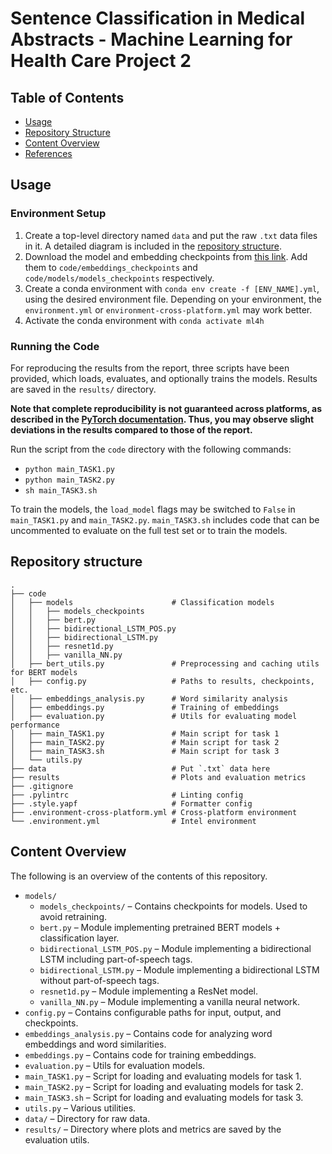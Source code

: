 # Sentence Classification in Medical Abstracts - Machine Learning for Health Care Project 2

## Table of Contents

- [Usage](#usage)
- [Repository Structure](#repository-structure)
- [Content Overview](#content-overview)
- [References](#references)

## Usage

### Environment Setup

1. Create a top-level directory named `data` and put the raw `.txt` data files in it. A detailed diagram is included in the [repository structure](#repository-structure).
1. Download the model and embedding checkpoints from [this link](https://drive.google.com/drive/folders/1EEbfVUyNxlrnMey6P_Mp1LXxBCIW5RDD?usp=sharing). Add them to `code/embeddings_checkpoints` and `code/models/models_checkpoints` respectively.
1. Create a conda environment with `conda env create -f [ENV_NAME].yml`, using the desired environment file. Depending on your environment, the `environment.yml` or `environment-cross-platform.yml` may work better.
1. Activate the conda environment with `conda activate ml4h`

### Running the Code
For reproducing the results from the report, three scripts have been provided, which loads, evaluates, and optionally trains the models. Results are saved in the `results/` directory.

**Note that complete reproducibility is not guaranteed across platforms, as described in the [PyTorch documentation](https://pytorch.org/docs/stable/notes/randomness.html). Thus, you may observe slight deviations in the results compared to those of the report.**

Run the script from the `code` directory with the following commands:

- `python main_TASK1.py`
- `python main_TASK2.py`
- `sh main_TASK3.sh`

To train the models, the `load_model` flags may be switched to `False` in `main_TASK1.py` and `main_TASK2.py`. `main_TASK3.sh` includes code that can be uncommented to evaluate on the full test set or to train the models.

## Repository structure

    .
    ├── code                                
    │   ├── models                      # Classification models
    │   │   ├── models_checkpoints
    │   │   ├── bert.py
    │   │   ├── bidirectional_LSTM_POS.py
    │   │   ├── bidirectional_LSTM.py
    │   │   ├── resnet1d.py
    │   │   ├── vanilla_NN.py
    │   ├── bert_utils.py               # Preprocessing and caching utils for BERT models
    │   ├── config.py                   # Paths to results, checkpoints, etc.
    │   ├── embeddings_analysis.py      # Word similarity analysis
    │   ├── embeddings.py               # Training of embeddings
    │   ├── evaluation.py               # Utils for evaluating model performance
    │   ├── main_TASK1.py               # Main script for task 1 
    │   ├── main_TASK2.py               # Main script for task 2
    │   ├── main_TASK3.sh               # Main script for task 3 
    │   └── utils.py
    ├── data                            # Put `.txt` data here
    ├── results                         # Plots and evaluation metrics
    ├── .gitignore
    ├── .pylintrc                       # Linting config
    ├── .style.yapf                     # Formatter config
    ├── .environment-cross-platform.yml # Cross-platform environment
    └── .environment.yml                # Intel environment

## Content Overview
The following is an overview of the contents of this repository.

- `models/`
    - `models_checkpoints/` – Contains checkpoints for models. Used to avoid retraining.
    - `bert.py` – Module implementing pretrained BERT models + classification layer.
    - `bidirectional_LSTM_POS.py` – Module implementing a bidirectional LSTM including part-of-speech tags.
    - `bidirectional_LSTM.py` – Module implementing a bidirectional LSTM without part-of-speech tags.
    - `resnet1d.py` – Module implementing a ResNet model.
    - `vanilla_NN.py` – Module implementing a vanilla neural network.
- `config.py` – Contains configurable paths for input, output, and checkpoints.
- `embeddings_analysis.py` – Contains code for analyzing word embeddings and word similarities.
- `embeddings.py` – Contains code for training embeddings.
- `evaluation.py` – Utils for evaluation models.
- `main_TASK1.py` – Script for loading and evaluating models for task 1.
- `main_TASK2.py` – Script for loading and evaluating models for task 2.
- `main_TASK3.sh` – Script for loading and evaluating models for task 3.
- `utils.py` – Various utilities.
- `data/` – Directory for raw data.
- `results/` – Directory where plots and metrics are saved by the evaluation utils.

